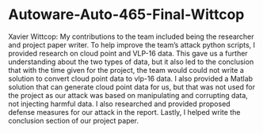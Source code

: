 # Autoware-Auto-465-Final-Wittcop
Xavier Wittcop:  My contributions to the team included being the researcher and project paper writer. To help improve the team’s attack python scripts, I provided research on cloud point and VLP-16 data. This gave us a further understanding about the two types of data, but it also led to the conclusion that with the time given for the project, the team would could not write a solution to convert cloud point data to vlp-16 data. I also provided a Matlab solution that can generate cloud point data for us, but that was not used for the project as our attack was based on manipulating and corrupting data, not injecting harmful data. I also researched and provided proposed defense measures for our attack in the report. Lastly, I helped write the conclusion section of our project paper.
